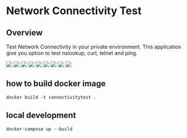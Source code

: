 # Network Connectivity Test

## Overview

Test Network Connectivity in your private environment.
This application give you option to test nslookup, curl, telnet and ping.

![](img/1.png)
![](img/2.png)
![](img/3.png)
![](img/4.png)
![](img/5.png)
![](img/6.png)
![](img/7.png)
![](img/8.png)
![](img/9.png)


## how to build docker image

```shell
docker build -t connectivitytest .
```

## local development

```shell
docker-compose up --build
```